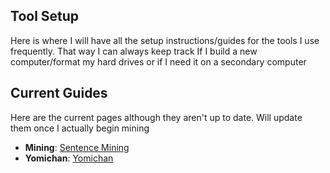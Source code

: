 ## Tool Setup

Here is where I will have all the setup instructions/guides for the tools I use frequently. That way I can always keep track If I build a new computer/format my hard drives or if I need it on a secondary computer

## Current Guides 

Here are the current pages although they aren't up to date. Will update them once I actually begin mining

- **Mining**: [Sentence Mining](mining.md)
- **Yomichan**: [Yomichan](yomichan.md)